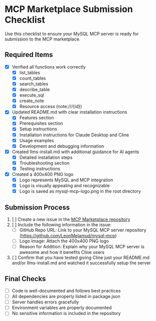 # MCP Marketplace Submission Checklist

Use this checklist to ensure your MySQL MCP server is ready for submission to the MCP marketplace.

## Required Items

- [x] Verified all functions work correctly
  - [x] list_tables
  - [x] count_tables
  - [x] search_tables
  - [x] describe_table
  - [x] execute_sql
  - [x] create_note
  - [x] Resource access (note:///{id})

- [x] Updated README.md with clear installation instructions
  - [x] Features section
  - [x] Prerequisites section
  - [x] Setup instructions
  - [x] Installation instructions for Claude Desktop and Cline
  - [x] Usage examples
  - [x] Development and debugging information

- [x] Created llms-install.md with additional guidance for AI agents
  - [x] Detailed installation steps
  - [x] Troubleshooting section
  - [x] Testing instructions

- [X] Created a 400x400 PNG logo
  - [X] Logo represents MySQL and MCP integration
  - [X] Logo is visually appealing and recognizable
  - [X] Logo is saved as mysql-mcp-logo.png in the root directory

## Submission Process

1. [ ] Create a new issue in the [MCP Marketplace repository](https://github.com/cline/mcp-marketplace)
2. [ ] Include the following information in the issue:
   - [ ] GitHub Repo URL: Link to your MySQL MCP server repository (https://github.com/LeonMelamud/mysql-mcp)
   - [ ] Logo Image: Attach the 400x400 PNG logo
   - [ ] Reason for Addition: Explain why your MySQL MCP server is awesome and how it benefits Cline users
3. [ ] Confirm that you have tested giving Cline just your README.md and/or llms-install.md and watched it successfully setup the server

## Final Checks

- [ ] Code is well-documented and follows best practices
- [ ] All dependencies are properly listed in package.json
- [ ] Server handles errors gracefully
- [ ] Environment variables are properly documented
- [ ] No sensitive information is included in the repository
